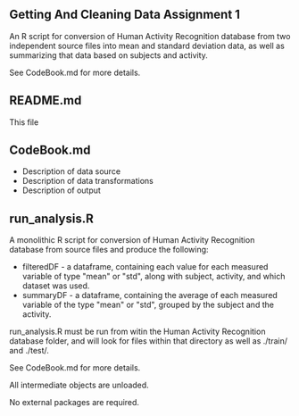 ## Getting And Cleaning Data Assignment 1
An R script for conversion of Human Activity Recognition database from two independent source files into mean and standard deviation data, as well as summarizing that data based on subjects and activity.

See CodeBook.md for more details.

## README.md
This file

## CodeBook.md
  * Description of data source
  * Description of data transformations
  * Description of output

## run_analysis.R
A monolithic R script for conversion of Human Activity Recognition database from source files and produce the following:
  * filteredDF - a dataframe, containing each value for each measured variable of type "mean" or "std", along with subject, activity, and which dataset was used.
  * summaryDF - a dataframe, containing the average of each measured variable of the type "mean" or "std", grouped by the subject and the activity.

run_analysis.R must be run from witin the Human Activity Recognition database folder, and will look for files within that directory as well as ./train/ and ./test/.

See CodeBook.md for more details.

All intermediate objects are unloaded.

No external packages are required.
